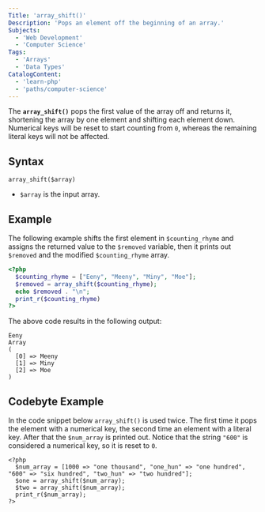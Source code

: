 ```yaml
---
Title: 'array_shift()'
Description: 'Pops an element off the beginning of an array.'
Subjects:
  - 'Web Development'
  - 'Computer Science'
Tags:
  - 'Arrays'
  - 'Data Types'
CatalogContent:
  - 'learn-php'
  - 'paths/computer-science'
---
```


The **`array_shift()`** pops the first value of the array off and returns it, shortening the array by one element and shifting each element down. Numerical keys will be reset to start counting from `0`, whereas the remaining literal keys will not be affected.

## Syntax

```pseudo
array_shift($array)
```

- `$array` is the input array.

## Example

The following example shifts the first element in `$counting_rhyme` and assigns the returned value to the `$removed` variable, then it prints out `$removed` and the modified `$counting_rhyme` array.

```php
<?php
  $counting_rhyme = ["Eeny", "Meeny", "Miny", "Moe"];
  $removed = array_shift($counting_rhyme);
  echo $removed . "\n";
  print_r($counting_rhyme)
?>
```

The above code results in the following output:

```shell
Eeny
Array
(
  [0] => Meeny
  [1] => Miny
  [2] => Moe
)
```

## Codebyte Example

In the code snippet below `array_shift()` is used twice. The first time it pops the element with a numerical key, the second time an element with a literal key. After that the `$num_array` is printed out. Notice that the string `"600"` is considered a numerical key, so it is reset to `0`.

```codebyte/php
<?php
  $num_array = [1000 => "one thousand", "one_hun" => "one hundred", "600" => "six hundred", "two_hun" => "two hundred"];
  $one = array_shift($num_array);
  $two = array_shift($num_array);
  print_r($num_array);
?>
```

